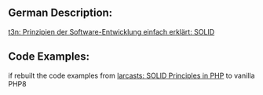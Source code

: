
## German Description: 
[t3n: Prinzipien der Software-Entwicklung einfach erklärt: SOLID](https://t3n.de/news/prinzipien-software-entwicklung-solid-615556/#:~:text=Dieses%20Prinzip%20besagt%2C%20dass%20Klassen,trotzdem%20die%20Funktionalit%C3%A4t%20der%20Software.)

## Code Examples: 
if rebuilt the code examples from [larcasts: SOLID Principles in PHP](https://laracasts.com/series/solid-principles-in-php)
to vanilla PHP8
